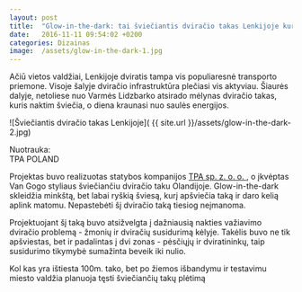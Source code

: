 ```yaml
---
layout: post
title:  "Glow-in-the-dark: tai šviečiantis dviračio takas Lenkijoje kuris veikia nuo saulės energijos"
date:   2016-11-11 09:54:02 +0200
categories: Dizainas
image:  /assets/glow-in-the-dark-1.jpg
---
```


<p> Ačiū vietos valdžiai, Lenkijoje dviratis tampa vis populiaresnė transporto priemone. Visoje šalyje dviračio infrastruktūra plečiasi vis aktyviau. Šiaurės dalyje, netoliese nuo Varmės Lidzbarko atsirado mėlynas dviračio takas, kuris naktim šviečia, o diena kraunasi nuo saulės energijos. </p>


![Šviečiantis dviračio takas Lenkijoje]( {{ site.url }}/assets/glow-in-the-dark-2.jpg)

<div class="lighter smaller" style="margin:12px 0;">Nuotrauka: <br />
TPA POLAND
</div>


<p> Projektas buvo realizuotas statybos kompanijos <a href="http://www.tpaqi.ru/databases/internet/_public/content.nsf/web/EN-TPAQI.COM-willkommen.html" target="_blank"> TPA sp. z. o. o. </a>, o įkvėptas Van Gogo styliaus šviečiančiu dviračio taku Olandijoje. Glow-in-the-dark skleidžia minkštą, bet labai ryškią šviesą, kurį apšviečia taką ir daro kelią aplink matomu. Nepastebėti šį dviračio taką tiesiog neįmanoma.</p>

<p> Projektuojant šį taką buvo atsižvelgta į dažniausią nakties važiavimo dviračio problemą - žmonių ir dviračių susidurimą kėlyje. Takėlis buvo ne tik apšviestas, bet ir padalintas į dvi zonas - pėsčiųjų ir dviratininkų, taip susidurimo tikymybė sumažinta beveik iki nulio.</p>

<p> Kol kas yra ištiesta 100m. tako, bet po žiemos išbandymu ir testavimu miesto valdžia planuoja tęsti šviečiančių takų plėtimą </p>
